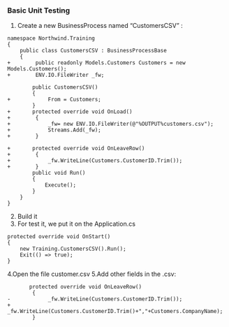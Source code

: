 ﻿### Basic Unit Testing

1. Create a new BusinessProcess named “CustomersCSV” :
```csdiff
namespace Northwind.Training
{
    public class CustomersCSV : BusinessProcessBase
    {
+        public readonly Models.Customers Customers = new Models.Customers();
+        ENV.IO.FileWriter _fw; 

        public CustomersCSV()
        {
+            From = Customers;
        }
+       protected override void OnLoad()
+        {
+            _fw= new ENV.IO.FileWriter(@"%OUTPUT%customers.csv");
+            Streams.Add(_fw);
+        }
 
+       protected override void OnLeaveRow()
+        {
+            _fw.WriteLine(Customers.CustomerID.Trim());
+        }
        public void Run()
        {
            Execute();
        }
    }
}
```
2. Build it 
3. For test it, we put it on the Application.cs
```csdiff
protected override void OnStart()
{
    new Training.CustomersCSV().Run();
    Exit(() => true);
}
```
4.Open the file customer.csv
5.Add other fields in the .csv:
```csdiff
       protected override void OnLeaveRow()
        {
-            _fw.WriteLine(Customers.CustomerID.Trim());
+            _fw.WriteLine(Customers.CustomerID.Trim()+","+Customers.CompanyName); 
        }
```